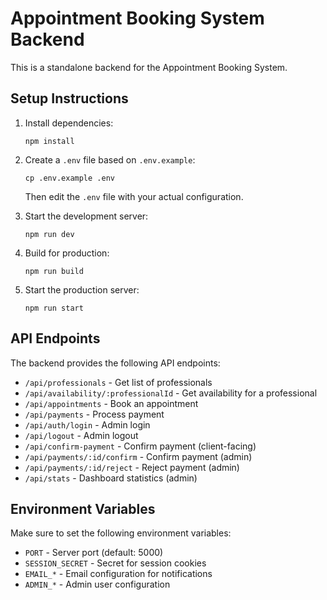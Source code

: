# Appointment Booking System Backend

This is a standalone backend for the Appointment Booking System.

## Setup Instructions

1. Install dependencies:
   ```
   npm install
   ```

2. Create a `.env` file based on `.env.example`:
   ```
   cp .env.example .env
   ```
   Then edit the `.env` file with your actual configuration.

3. Start the development server:
   ```
   npm run dev
   ```

4. Build for production:
   ```
   npm run build
   ```

5. Start the production server:
   ```
   npm run start
   ```

## API Endpoints

The backend provides the following API endpoints:

- `/api/professionals` - Get list of professionals
- `/api/availability/:professionalId` - Get availability for a professional
- `/api/appointments` - Book an appointment
- `/api/payments` - Process payment
- `/api/auth/login` - Admin login
- `/api/logout` - Admin logout
- `/api/confirm-payment` - Confirm payment (client-facing)
- `/api/payments/:id/confirm` - Confirm payment (admin)
- `/api/payments/:id/reject` - Reject payment (admin)
- `/api/stats` - Dashboard statistics (admin)

## Environment Variables

Make sure to set the following environment variables:

- `PORT` - Server port (default: 5000)
- `SESSION_SECRET` - Secret for session cookies
- `EMAIL_*` - Email configuration for notifications
- `ADMIN_*` - Admin user configuration